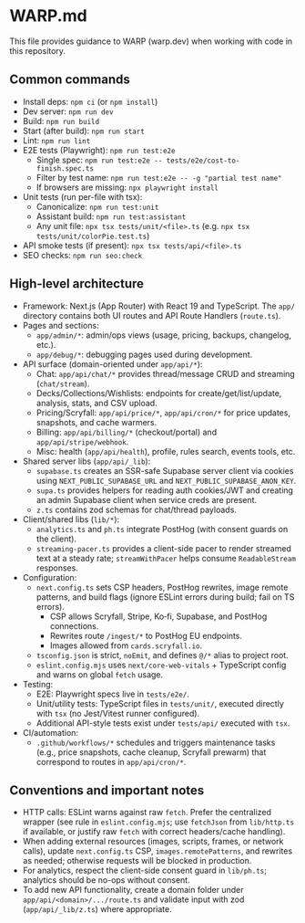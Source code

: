 # WARP.md

This file provides guidance to WARP (warp.dev) when working with code in this repository.

## Common commands

- Install deps: `npm ci` (or `npm install`)
- Dev server: `npm run dev`
- Build: `npm run build`
- Start (after build): `npm run start`
- Lint: `npm run lint`
- E2E tests (Playwright): `npm run test:e2e`
  - Single spec: `npm run test:e2e -- tests/e2e/cost-to-finish.spec.ts`
  - Filter by test name: `npm run test:e2e -- -g "partial test name"`
  - If browsers are missing: `npx playwright install`
- Unit tests (run per-file with tsx):
  - Canonicalize: `npm run test:unit`
  - Assistant build: `npm run test:assistant`
  - Any unit file: `npx tsx tests/unit/<file>.ts` (e.g. `npx tsx tests/unit/colorPie.test.ts`)
- API smoke tests (if present): `npx tsx tests/api/<file>.ts`
- SEO checks: `npm run seo:check`

## High-level architecture

- Framework: Next.js (App Router) with React 19 and TypeScript. The `app/` directory contains both UI routes and API Route Handlers (`route.ts`).
- Pages and sections:
  - `app/admin/*`: admin/ops views (usage, pricing, backups, changelog, etc.).
  - `app/debug/*`: debugging pages used during development.
- API surface (domain-oriented under `app/api/*`):
  - Chat: `app/api/chat/*` provides thread/message CRUD and streaming (`chat/stream`).
  - Decks/Collections/Wishlists: endpoints for create/get/list/update, analysis, stats, and CSV upload.
  - Pricing/Scryfall: `app/api/price/*`, `app/api/cron/*` for price updates, snapshots, and cache warmers.
  - Billing: `app/api/billing/*` (checkout/portal) and `app/api/stripe/webhook`.
  - Misc: health (`app/api/health`), profile, rules search, events tools, etc.
- Shared server libs (`app/api/_lib`):
  - `supabase.ts` creates an SSR-safe Supabase server client via cookies using `NEXT_PUBLIC_SUPABASE_URL` and `NEXT_PUBLIC_SUPABASE_ANON_KEY`.
  - `supa.ts` provides helpers for reading auth cookies/JWT and creating an admin Supabase client when service creds are present.
  - `z.ts` contains zod schemas for chat/thread payloads.
- Client/shared libs (`lib/*`):
  - `analytics.ts` and `ph.ts` integrate PostHog (with consent guards on the client).
  - `streaming-pacer.ts` provides a client-side pacer to render streamed text at a steady rate; `streamWithPacer` helps consume `ReadableStream` responses.
- Configuration:
  - `next.config.ts` sets CSP headers, PostHog rewrites, image remote patterns, and build flags (ignore ESLint errors during build; fail on TS errors).
    - CSP allows Scryfall, Stripe, Ko‑fi, Supabase, and PostHog connections.
    - Rewrites route `/ingest/*` to PostHog EU endpoints.
    - Images allowed from `cards.scryfall.io`.
  - `tsconfig.json` is strict, `noEmit`, and defines `@/*` alias to project root.
  - `eslint.config.mjs` uses `next/core-web-vitals` + TypeScript config and warns on global `fetch` usage.
- Testing:
  - E2E: Playwright specs live in `tests/e2e/`.
  - Unit/utility tests: TypeScript files in `tests/unit/`, executed directly with `tsx` (no Jest/Vitest runner configured).
  - Additional API-style tests exist under `tests/api/` executed with `tsx`.
- CI/automation:
  - `.github/workflows/*` schedules and triggers maintenance tasks (e.g., price snapshots, cache cleanup, Scryfall prewarm) that correspond to routes in `app/api/cron/*`.

## Conventions and important notes

- HTTP calls: ESLint warns against raw `fetch`. Prefer the centralized wrapper (see rule in `eslint.config.mjs`; use `fetchJson` from `lib/http.ts` if available, or justify raw `fetch` with correct headers/cache handling).
- When adding external resources (images, scripts, frames, or network calls), update `next.config.ts` CSP, `images.remotePatterns`, and rewrites as needed; otherwise requests will be blocked in production.
- For analytics, respect the client-side consent guard in `lib/ph.ts`; analytics should be no-ops without consent.
- To add new API functionality, create a domain folder under `app/api/<domain>/.../route.ts` and validate input with zod (`app/api/_lib/z.ts`) where appropriate.
